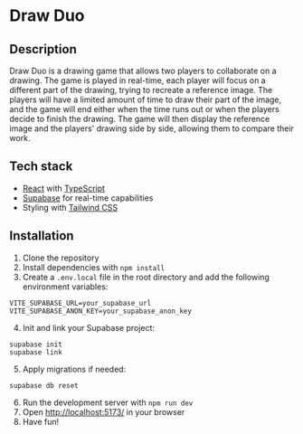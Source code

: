 # Draw Duo

## Description

Draw Duo is a drawing game that allows two players to collaborate on a drawing. The game is played in real-time, each player will focus on a different part of the drawing, trying to recreate a reference image. The players will have a limited amount of time to draw their part of the image, and the game will end either when the time runs out or when the players decide to finish the drawing. The game will then display the reference image and the players' drawing side by side, allowing them to compare their work.

## Tech stack

- [React](https://react.dev/) with [TypeScript](https://www.typescriptlang.org/)
- [Supabase](https://supabase.com/) for real-time capabilities
- Styling with [Tailwind CSS](https://tailwindcss.com/)

## Installation

1. Clone the repository
2. Install dependencies with `npm install`
3. Create a `.env.local` file in the root directory and add the following environment variables:

```
VITE_SUPABASE_URL=your_supabase_url
VITE_SUPABASE_ANON_KEY=your_supabase_anon_key
```

4. Init and link your Supabase project:

```
supabase init
supabase link
```

5. Apply migrations if needed:

```
supabase db reset
```

6. Run the development server with `npm run dev`
7. Open [http://localhost:5173/](http://localhost:5173/) in your browser
8. Have fun!
